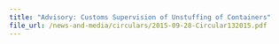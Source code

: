 ```yaml
---
title: "Advisory: Customs Supervision of Unstuffing of Containers"
file_url: /news-and-media/circulars/2015-09-28-Circular132015.pdf
---
```

